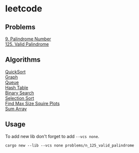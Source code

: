 # leetcode

## Problems

[9. Palindrome Number](problems/n_9_palindrome_number)\
[125. Valid Palindrome](problems/n_125_valid_palindrome)

## Algorithms

[QuickSort](algorithms/quicksort)\
[Graph](algorithms/graph)\
[Queue](algorithms/queue)\
[Hash Table](algorithms/hash_table)\
[Binary Search](algorithms/binary_search)\
[Selection Sort](algorithms/selection_sort)\
[Find Max Size Squire Plots](algorithms/find_max_size_square_plots)\
[Sum Array](algorithms/sum_array)

## Usage

To add new lib don't forget to add `--vcs none`.

```shell
cargo new --lib --vcs none problems/n_125_valid_palindrome
```
